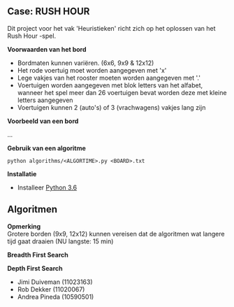 ## Case: RUSH HOUR

Dit project voor het vak 'Heuristieken' richt zich op het oplossen van het Rush Hour -spel.

**Voorwaarden van het bord**

* Bordmaten kunnen variëren. (6x6, 9x9 & 12x12)
* Het rode voertuig moet worden aangegeven met 'x'
* Lege vakjes van het rooster moeten worden aangegeven met '.'
* Voertuigen worden aangegeven met blok letters van het alfabet, wanneer het spel meer dan 26 voertuigen bevat worden deze met kleine letters aangegeven
* Voertuigen kunnen 2 (auto's) of 3 (vrachwagens) vakjes lang zijn

**Voorbeeld van een bord**

...


**Gebruik van een algoritme**

```
python algorithms/<ALGORTIME>.py <BOARD>.txt
```

**Installatie**

* Installeer [Python 3.6](https://www.python.org/downloads/release/python-361/)


## Algoritmen

**Opmerking** <br>
Grotere borden (9x9, 12x12) kunnen vereisen dat de algoritmen wat langere tijd gaat draaien (NU langste: 15 min)

**Breadth First Search** 

**Depth First Search**

* Jimi Duiveman (11023163) <br>
* Rob Dekker (11020067) <br>
* Andrea Pineda (10590501)
